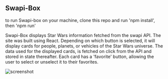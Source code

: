 ## Swapi-Box

to run Swapi-box on your machine, clone this repo and run 'npm install', then 'npm run'

Swapi-Box displays Star Wars information fetched from the swapi API. The site was built using React. Depending on which button is selected, it will display cards for people, planets, or vehicles of the Star Wars universe. The data used for the displayed cards, is fetched on click from the API and stored in state thereafter. Each card has a 'favorite' button, allowing the user to select or unselect it to their favorites.

![screenshot](/swapi-screenshot.png?raw=true "SwapiBox")
